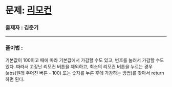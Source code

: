 # 문제: [리모컨][link]

[link]: https://www.acmicpc.net/problem/1107

### 출제자 : 김준기

---
### 풀이법 : 

기본값이 100이고 때에 따라 기본값에서 가감할 수도 있고, 번호를 눌러서 가감할 수도 있다.
따라서 고장난 리모컨 버튼을 제외하고, 최소의 리모컨 버튼을 누르는 경우(abs(원래 주어진 버튼 - 100) 또는 숫자를 누른 후에 가감하는 방법)를 찾아서 return하면 된다.